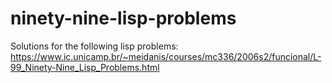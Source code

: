 # ninety-nine-lisp-problems

Solutions for the following lisp problems: https://www.ic.unicamp.br/~meidanis/courses/mc336/2006s2/funcional/L-99_Ninety-Nine_Lisp_Problems.html
